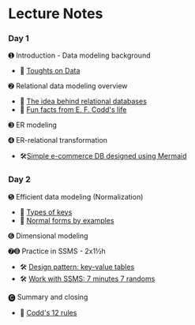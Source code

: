 # Lecture Notes

### Day 1

➊ Introduction - Data modeling background

- 📖 [Toughts on Data](intro.md)

➋ Relational data modeling overview

- 📖 [The idea behind relational databases](relatioal_database_in_theory.md)
- 📖 [Fun facts from E. F. Codd's life](codd_biography.md)

➌ ER modeling

➍ ER-relational transformation

- 🛠️[Simple e-commerce DB designed using Mermaid](mermaid.md)

### Day 2

➎ Efficient data modeling (Normalization)

- 📖 [Types of keys](types_of_keys.md)
- 📖 [Normal forms by examples](Normalization.md)

➏ Dimensional modeling

➐➑ Practice in SSMS - 2x1½h

- 🛠️ [Design pattern: key-value tables](key_value.md)
- 🛠️ [Work with SSMS: 7 minutes 7 randoms](db_build_in_practice.md)

🅒 Summary and closing

- 📖 [Codd's 12 rules](codd_12_rules.md)







